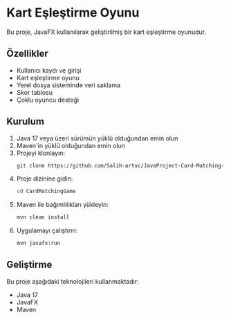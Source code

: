 # Kart Eşleştirme Oyunu

Bu proje, JavaFX kullanılarak geliştirilmiş bir kart eşleştirme oyunudur.

## Özellikler

- Kullanıcı kaydı ve girişi
- Kart eşleştirme oyunu
- Yerel dosya sisteminde veri saklama
- Skor tablosu
- Çoklu oyuncu desteği

## Kurulum

1. Java 17 veya üzeri sürümün yüklü olduğundan emin olun
2. Maven'in yüklü olduğundan emin olun
3. Projeyi klonlayın:
   ```bash
   git clone https://github.com/Salih-artuc/JavaProject-Card-Matching-Game
   ```
4. Proje dizinine gidin:
   ```bash
   cd CardMatchingGame
   ```
5. Maven ile bağımlılıkları yükleyin:
   ```bash
   mvn clean install
   ```
6. Uygulamayı çalıştırın:
   ```bash
   mvn javafx:run
   ```

## Geliştirme

Bu proje aşağıdaki teknolojileri kullanmaktadır:
- Java 17
- JavaFX
- Maven